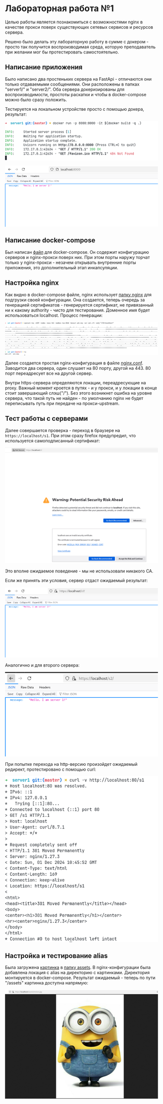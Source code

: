 # Лабораторная работа №1

Целью работы является познакомиться с возможностями nginx в качестве прокси поверх существующих сетевых сервисов и ресурсов сервера.

Решено было делать эту лабораторную работу в сумме с докером - просто так получится воспроизводимая среда, которую преподаватель при желании мог бы протестировать самостоятельно.

## Написание приложения

Было написано два простеньких сервера на FastApi - отличаются они только отдаваемыми сообщениями. Они расположены в папках "server1/" и "server2/". Оба сервера докеризированы для воспроизводимости, простоты раскатки и чтобы в docker-compose можно было сразу положить.

Тестируется на локальном устройстве просто с помощью докера, результат:

![test](../assets/test.png)

![result](../assets/2024-12-01-12-27-06.png)

## Написание docker-compose

Был написан [файл](./docker-compose.yml) для docker-compose. Он содержит конфигурацию серверов и nginx-прокси поверх них.
При этом порты наружу торчат только у nginx-прокси - незачем открывать внутренние порты приложения,
это дополнительный этап инкапсуляции.

## Настройка nginx

Как видно в docker-compose файле, nginx использует [папку nginx](./nginx) для подгрузки своей конфигурации.
Она создается, теперь очередь за генерацией сертификатов - генерируется сертификат, не привязанный ни к какому authority -
чисто для тестирования. Доменное имя будет использоваться localhost. Процесс генерации:

![ssl-setup](../assets/2024-12-01-12-20-07.png)

Далее создается простая nginx-конфигурация в файле [nginx.conf](./nginx/nginx.conf). Заводится два сервера, один слушает на 80 порту, другой на 443. 80 порт переадресует все на другой сервер.

Внутри https-сервера определяются локации, переадресующие на proxy. Важный момент кроется в путях - и у прокси, и у локации в конце стоит завершающий слэш("/"). Без этого возникнет ошибка на уровне сервера, что такой путь не найден - по умолчанию nginx не будет переписывать путь при передаче на прокси-upstream.

## Тест работы с серверами

Далее совершается проверка - переход в браузере на `https://localhost/s1`. При этом сразу firefox предупредил, что используется самоподписанный сертификат:

![nginx-first-check](../assets/2024-12-01-13-37-59.png)

Это вполне ожидаемое поведение - мы не использовали никакого CA.

Если же принять эти условия, сервер отдаст ожидаемый результат:

![s1_test](../assets/2024-12-01-13-43-25.png)

Аналогично и для второго сервера:

![s2_test](../assets/2024-12-01-13-44-33.png)

При попытке перехода на http-версию произойдет ожидаемый редирект, протестировано с помощью curl:

![redirect_test](../assets/2024-12-01-13-46-10.png)

## Настройка и тестирование alias

Была загружена [картинка](./nginx/assets/minion.jpg) в [папку assets](./nginx/assets/). В nginx-конфигурации была добавлена локация с alias на директорию с картинками. Директория монтируется в docker-compose. Результат ожидаемый - теперь по пути "/assets" картинка доступна напрямую:

![asset_test](../assets/2024-12-01-13-56-41.png)

